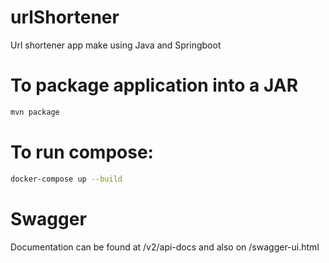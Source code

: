 # urlShortener
Url shortener app make using Java and Springboot

# To package application into a JAR
```bash
mvn package
```

# To run compose:
```bash
docker-compose up --build
```

# Swagger
Documentation can be found at /v2/api-docs and also on /swagger-ui.html

